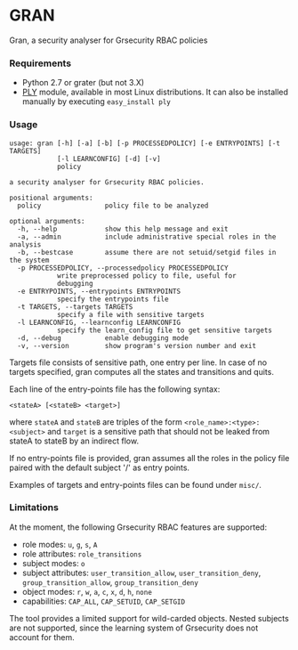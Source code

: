 GRAN
====

Gran, a security analyser for Grsecurity RBAC policies

### Requirements

* Python 2.7 or grater (but not 3.X) 
* [PLY][] module, available in most Linux distributions. It can also be
  installed manually by executing `easy_install ply`

### Usage

	usage: gran [-h] [-a] [-b] [-p PROCESSEDPOLICY] [-e ENTRYPOINTS] [-t TARGETS]
	            [-l LEARNCONFIG] [-d] [-v]
	            policy

	a security analyser for Grsecurity RBAC policies.

	positional arguments:
	  policy                policy file to be analyzed

	optional arguments:
	  -h, --help            show this help message and exit
	  -a, --admin           include administrative special roles in the analysis
	  -b, --bestcase        assume there are not setuid/setgid files in the system
	  -p PROCESSEDPOLICY, --processedpolicy PROCESSEDPOLICY
				write preprocessed policy to file, useful for
				debugging
	  -e ENTRYPOINTS, --entrypoints ENTRYPOINTS
				specify the entrypoints file
	  -t TARGETS, --targets TARGETS
				specify a file with sensitive targets
	  -l LEARNCONFIG, --learnconfig LEARNCONFIG
				specify the learn_config file to get sensitive targets
	  -d, --debug           enable debugging mode
	  -v, --version         show program's version number and exit

Targets file consists of sensitive path, one entry per line. In case of no
targets specified, gran computes all the states and transitions and quits.


Each line of the entry-points file has the following syntax:

	<stateA> [<stateB> <target>]

where `stateA` and `stateB` are triples of the form
`<role_name>:<type>:<subject>` and `target` is a sensitive path that should not
be leaked from stateA to stateB by an indirect flow.

If no entry-points file is provided, gran assumes all the roles in the policy
file paired with the default subject '/' as entry points.

Examples of targets and entry-points files can be found under `misc/`.

### Limitations

At the moment, the following Grsecurity RBAC features are supported:

* role modes: `u`, `g`, `s`, `A`
* role attributes: `role_transitions`
* subject modes: `o`
* subject attributes: `user_transition_allow`, `user_transition_deny`,
                      `group_transition_allow`, `group_transition_deny`
* object modes: `r`, `w`, `a`, `c`, `x`, `d`, `h`, `none`
* capabilities: `CAP_ALL`, `CAP_SETUID`, `CAP_SETGID`

The tool provides a limited support for wild-carded objects. Nested subjects
are not supported, since the learning system of Grsecurity does not account for
them.

[PLY]:   http://www.dabeaz.com/ply/
